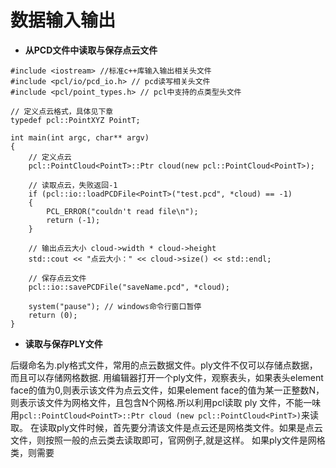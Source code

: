 # 数据输入输出

* **从PCD文件中读取与保存点云文件**

```
#include <iostream> //标准c++库输入输出相关头文件
#include <pcl/io/pcd_io.h> // pcd读写相关头文件
#include <pcl/point_types.h> // pcl中支持的点类型头文件

// 定义点云格式，具体见下章
typedef pcl::PointXYZ PointT;

int main(int argc, char** argv)
{
	// 定义点云
	pcl::PointCloud<PointT>::Ptr cloud(new pcl::PointCloud<PointT>);

	// 读取点云，失败返回-1
	if (pcl::io::loadPCDFile<PointT>("test.pcd", *cloud) == -1)
	{
		PCL_ERROR("couldn't read file\n");
		return (-1);
	}

	// 输出点云大小 cloud->width * cloud->height
	std::cout << "点云大小：" << cloud->size() << std::endl; 
	
	// 保存点云文件
	pcl::io::savePCDFile("saveName.pcd", *cloud);

	system("pause"); // windows命令行窗口暂停
	return (0);
}

```

* **读取与保存PLY文件**

后缀命名为.ply格式文件，常用的点云数据文件。ply文件不仅可以存储点数据，而且可以存储网格数据. 用编辑器打开一个ply文件，观察表头，如果表头element face的值为0,则表示该文件为点云文件，如果element face的值为某一正整数N，则表示该文件为网格文件，且包含N个网格.所以利用pcl读取 ply 文件，不能一味用`pcl::PointCloud<PointT>::Ptr cloud (new pcl::PointCloud<PintT>)`来读取。
在读取ply文件时候，首先要分清该文件是点云还是网格类文件。如果是点云文件，则按照一般的点云类去读取即可，官网例子,就是这样。
如果ply文件是网格类，则需要



